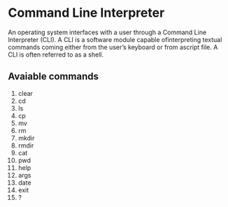 # Command Line Interpreter
An operating system interfaces with a user through a Command Line Interpreter (CLI). A CLI is a software module capable ofinterpreting textual commands coming either from the user’s keyboard or from ascript file. A CLI is often referred to as a shell.
## Avaiable commands
1.	clear
2.	cd
3.	ls
4.	cp
5.	mv
6.	rm
7.	mkdir
8.	rmdir
9.	cat
10.	pwd
11.	help
12.	args
13.	date
14.	exit
15.	?

